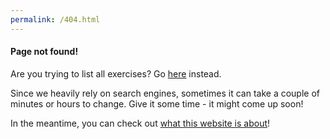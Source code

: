 ```yaml
---
permalink: /404.html
---
```


#### Page not found!

Are you trying to list all exercises? Go [here](https://github.com/Obscure-EN-VI-materials/Reading/tree/main/Markdown) instead.

Since we heavily rely on search engines, sometimes it can take a couple of minutes or hours to change. Give it some time - it might come up soon!

In the meantime, you can check out [what this website is about](https://obscure-en-vi-materials.github.io/)!

